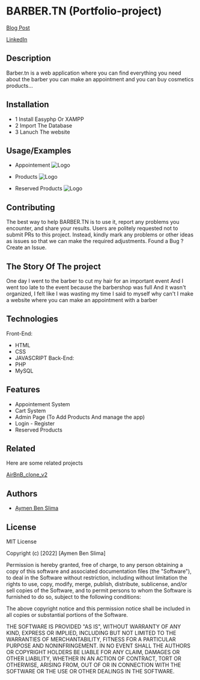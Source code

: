 # BARBER.TN (Portfolio-project)
[Blog Post](https://www.linkedin.com/in/aymen-ben-slima-011712217/)

[LinkedIn](https://www.linkedin.com/in/aymen-ben-slima-011712217/)



## Description
Barber.tn is a web application where you can find everything you need
about the barber you can make an appointment and you can buy cosmetics products...

## Installation
- 1 Install Easyphp Or XAMPP
- 2 Import The Database
- 3 Lanuch The website

## Usage/Examples

* Appointement
![Logo](https://i.imgur.com/n2rcBaD.jpg)

* Products
![Logo](https://i.imgur.com/CA4hndQ.jpg)

* Reserved Products
![Logo](https://i.imgur.com/7Bjg39A.jpg)



## Contributing

The best way to help BARBER.TN is to use it, report any problems you encounter, and share your results.
Users are politely requested not to submit PRs to this project. Instead, kindly mark any problems or other ideas as issues so that we can make the required adjustments.
Found a Bug ? Create an Issue.

## The Story Of The project
One day I went to the barber to cut my hair for an important event
And I went too late to the event because the barbershop was full
And it wasn't organized, I felt like I was wasting my time
I said to myself why can't I make a website where you can make an appointment with a barber

## Technologies
Front-End:
* HTML
* CSS
* JAVASCRIPT
Back-End:
* PHP
* MySQL


## Features

- Appointement System
- Cart System
- Admin Page (To Add Products And manage the app)
- Login - Register
- Reserved Products

## Related

Here are some related projects

[AirBnB_clone_v2](https://github.com/Aymenbs22/AirBnB_clone_v2)


## Authors

- [Aymen Ben Slima](https://www.github.com/Aymenbs22)


## License

MIT License

Copyright (c) [2022] [Aymen Ben Slima]

Permission is hereby granted, free of charge, to any person obtaining a copy
of this software and associated documentation files (the "Software"), to deal
in the Software without restriction, including without limitation the rights
to use, copy, modify, merge, publish, distribute, sublicense, and/or sell
copies of the Software, and to permit persons to whom the Software is
furnished to do so, subject to the following conditions:

The above copyright notice and this permission notice shall be included in all
copies or substantial portions of the Software.

THE SOFTWARE IS PROVIDED "AS IS", WITHOUT WARRANTY OF ANY KIND, EXPRESS OR
IMPLIED, INCLUDING BUT NOT LIMITED TO THE WARRANTIES OF MERCHANTABILITY,
FITNESS FOR A PARTICULAR PURPOSE AND NONINFRINGEMENT. IN NO EVENT SHALL THE
AUTHORS OR COPYRIGHT HOLDERS BE LIABLE FOR ANY CLAIM, DAMAGES OR OTHER
LIABILITY, WHETHER IN AN ACTION OF CONTRACT, TORT OR OTHERWISE, ARISING FROM,
OUT OF OR IN CONNECTION WITH THE SOFTWARE OR THE USE OR OTHER DEALINGS IN THE
SOFTWARE.

